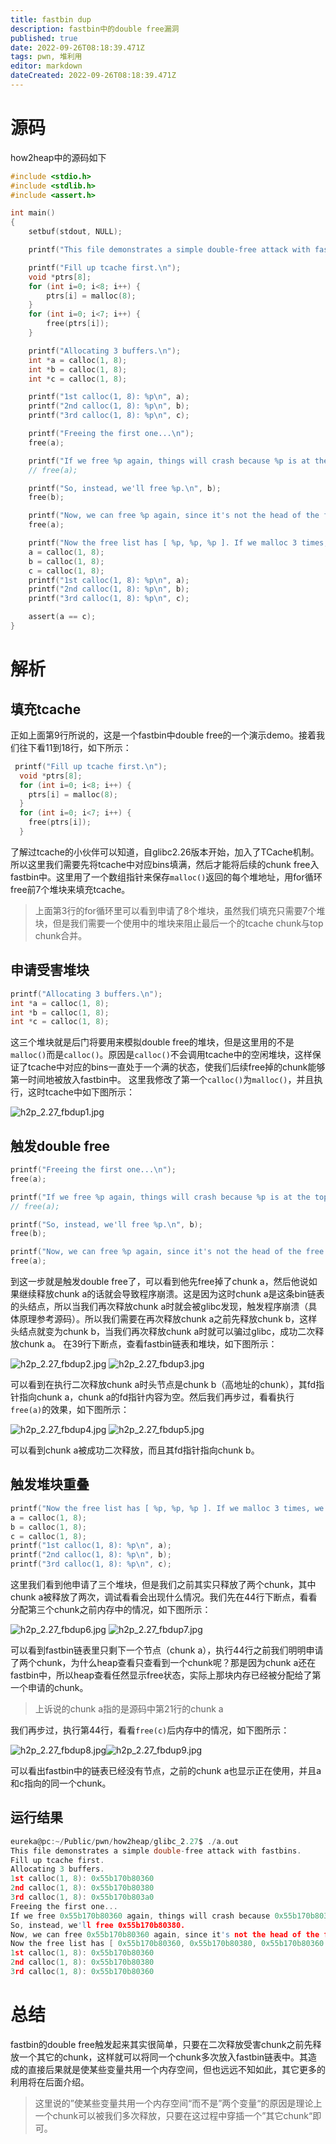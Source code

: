 ```yaml
---
title: fastbin dup
description: fastbin中的double free漏洞
published: true
date: 2022-09-26T08:18:39.471Z
tags: pwn, 堆利用
editor: markdown
dateCreated: 2022-09-26T08:18:39.471Z
---
```


# 源码
how2heap中的源码如下
```c
#include <stdio.h>
#include <stdlib.h>
#include <assert.h>

int main()
{
	setbuf(stdout, NULL);

	printf("This file demonstrates a simple double-free attack with fastbins.\n");

	printf("Fill up tcache first.\n");
	void *ptrs[8];
	for (int i=0; i<8; i++) {
		ptrs[i] = malloc(8);
	}
	for (int i=0; i<7; i++) {
		free(ptrs[i]);
	}

	printf("Allocating 3 buffers.\n");
	int *a = calloc(1, 8);
	int *b = calloc(1, 8);
	int *c = calloc(1, 8);

	printf("1st calloc(1, 8): %p\n", a);
	printf("2nd calloc(1, 8): %p\n", b);
	printf("3rd calloc(1, 8): %p\n", c);

	printf("Freeing the first one...\n");
	free(a);

	printf("If we free %p again, things will crash because %p is at the top of the free list.\n", a, a);
	// free(a);

	printf("So, instead, we'll free %p.\n", b);
	free(b);

	printf("Now, we can free %p again, since it's not the head of the free list.\n", a);
	free(a);

	printf("Now the free list has [ %p, %p, %p ]. If we malloc 3 times, we'll get %p twice!\n", a, b, a, a);
	a = calloc(1, 8);
	b = calloc(1, 8);
	c = calloc(1, 8);
	printf("1st calloc(1, 8): %p\n", a);
	printf("2nd calloc(1, 8): %p\n", b);
	printf("3rd calloc(1, 8): %p\n", c);

	assert(a == c);
}
```
# 解析
## 填充tcache
正如上面第9行所说的，这是一个fastbin中double free的一个演示demo。接着我们往下看11到18行，如下所示：
```c
 printf("Fill up tcache first.\n");
  void *ptrs[8];
  for (int i=0; i<8; i++) {
    ptrs[i] = malloc(8);
  }
  for (int i=0; i<7; i++) {
    free(ptrs[i]);
  }
```
了解过tcache的小伙伴可以知道，自glibc2.26版本开始，加入了TCache机制。所以这里我们需要先将tcache中对应bins填满，然后才能将后续的chunk free入fastbin中。这里用了一个数组指针来保存`malloc()`返回的每个堆地址，用for循环free前7个堆块来填充tcache。

> 上面第3行的for循环里可以看到申请了8个堆块，虽然我们填充只需要7个堆块，但是我们需要一个使用中的堆块来阻止最后一个的tcache chunk与top chunk合并。


## 申请受害堆块
```c
printf("Allocating 3 buffers.\n");
int *a = calloc(1, 8);
int *b = calloc(1, 8);
int *c = calloc(1, 8);
```
这三个堆块就是后门将要用来模拟double free的堆块，但是这里用的不是`malloc()`而是`calloc()`。原因是`calloc()`不会调用tcache中的空闲堆块，这样保证了tcache中对应的bins一直处于一个满的状态，使我们后续free掉的chunk能够第一时间地被放入fastbin中。
这里我修改了第一个`calloc()`为`malloc()`，并且执行，这时tcache中如下图所示：

![h2p_2.27_fbdup1.jpg](/how2heap/glibc2.27/fastbin_dup/h2p_2.27_fbdup1.jpg)

## 触发double free
```c
printf("Freeing the first one...\n");
free(a);

printf("If we free %p again, things will crash because %p is at the top of the free list.\n", a, a);
// free(a);

printf("So, instead, we'll free %p.\n", b);
free(b);

printf("Now, we can free %p again, since it's not the head of the free list.\n", a);
free(a);
```
到这一步就是触发double free了，可以看到他先free掉了chunk a，然后他说如果继续释放chunk a的话就会导致程序崩溃。这是因为这时chunk a是这条bin链表的头结点，所以当我们再次释放chunk a时就会被glibc发现，触发程序崩溃（具体原理参考源码）。所以我们需要在再次释放chunk a之前先释放chunk b，这样头结点就变为chunk b，当我们再次释放chunk a时就可以骗过glibc，成功二次释放chunk a。
在39行下断点，查看fastbin链表和堆块，如下图所示：

![h2p_2.27_fbdup2.jpg](/how2heap/glibc2.27/fastbin_dup/h2p_2.27_fbdup2.jpg)
![h2p_2.27_fbdup3.jpg](/how2heap/glibc2.27/fastbin_dup/h2p_2.27_fbdup3.jpg)

可以看到在执行二次释放chunk a时头节点是chunk b（高地址的chunk），其fd指针指向chunk a，chunk a的fd指针内容为空。然后我们再步过，看看执行`free(a)`的效果，如下图所示：

![h2p_2.27_fbdup4.jpg](/how2heap/glibc2.27/fastbin_dup/h2p_2.27_fbdup4.jpg)
![h2p_2.27_fbdup5.jpg](/how2heap/glibc2.27/fastbin_dup/h2p_2.27_fbdup5.jpg)

可以看到chunk a被成功二次释放，而且其fd指针指向chunk b。

## 触发堆块重叠
```c
printf("Now the free list has [ %p, %p, %p ]. If we malloc 3 times, we'll get %p twice!\n", a, b, a, a);
a = calloc(1, 8);
b = calloc(1, 8);
c = calloc(1, 8);
printf("1st calloc(1, 8): %p\n", a);
printf("2nd calloc(1, 8): %p\n", b);
printf("3rd calloc(1, 8): %p\n", c);
```
这里我们看到他申请了三个堆块，但是我们之前其实只释放了两个chunk，其中chunk a被释放了两次，调试看看会出现什么情况。我们先在44行下断点，看看分配第三个chunk之前内存中的情况，如下图所示：

![h2p_2.27_fbdup6.jpg](/how2heap/glibc2.27/fastbin_dup/h2p_2.27_fbdup6.jpg)
![h2p_2.27_fbdup7.jpg](/how2heap/glibc2.27/fastbin_dup/h2p_2.27_fbdup7.jpg)

可以看到fastbin链表里只剩下一个节点（chunk a），执行44行之前我们明明申请了两个chunk，为什么heap查看只查看到一个chunk呢？那是因为chunk a还在fastbin中，所以heap查看任然显示free状态，实际上那块内存已经被分配给了第一个申请的chunk。
> 上诉说的chunk a指的是源码中第21行的chunk a

我们再步过，执行第44行，看看`free(c)`后内存中的情况，如下图所示：

![h2p_2.27_fbdup8.jpg](/how2heap/glibc2.27/fastbin_dup/h2p_2.27_fbdup8.jpg)![h2p_2.27_fbdup9.jpg](/how2heap/glibc2.27/fastbin_dup/h2p_2.27_fbdup9.jpg)

可以看出fastbin中的链表已经没有节点，之前的chunk a也显示正在使用，并且a和c指向的同一个chunk。

## 运行结果
```c
eureka@pc:~/Public/pwn/how2heap/glibc_2.27$ ./a.out 
This file demonstrates a simple double-free attack with fastbins.
Fill up tcache first.
Allocating 3 buffers.
1st calloc(1, 8): 0x55b170b80360
2nd calloc(1, 8): 0x55b170b80380
3rd calloc(1, 8): 0x55b170b803a0
Freeing the first one...
If we free 0x55b170b80360 again, things will crash because 0x55b170b80360 is at the top of the free list.
So, instead, we'll free 0x55b170b80380.
Now, we can free 0x55b170b80360 again, since it's not the head of the free list.
Now the free list has [ 0x55b170b80360, 0x55b170b80380, 0x55b170b80360 ]. If we malloc 3 times, we'll get 0x55b170b80360 twice!
1st calloc(1, 8): 0x55b170b80360
2nd calloc(1, 8): 0x55b170b80380
3rd calloc(1, 8): 0x55b170b80360
```
# 总结
fastbin的double free触发起来其实很简单，只要在二次释放受害chunk之前先释放一个其它的chunk，这样就可以将同一个chunk多次放入fastbin链表中。其造成的直接后果就是使某些变量共用一个内存空间，但也远远不知如此，其它更多的利用将在后面介绍。
> 这里说的”使某些变量共用一个内存空间“而不是”两个变量“的原因是理论上一个chunk可以被我们多次释放，只要在这过程中穿插一个”其它chunk“即可。